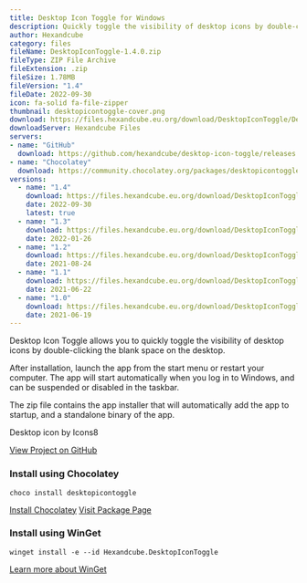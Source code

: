 ```yaml
---
title: Desktop Icon Toggle for Windows
description: Quickly toggle the visibility of desktop icons by double-clicking the blank space on the desktop.
author: Hexandcube
category: files
fileName: DesktopIconToggle-1.4.0.zip
fileType: ZIP File Archive
fileExtension: .zip
fileSize: 1.78MB
fileVersion: "1.4"
fileDate: 2022-09-30
icon: fa-solid fa-file-zipper
thumbnail: desktopicontoggle-cover.png
download: https://files.hexandcube.eu.org/download/DesktopIconToggle/DesktopIconToggle-1.4.0.zip
downloadServer: Hexandcube Files
servers:
- name: "GitHub"
  download: https://github.com/hexandcube/desktop-icon-toggle/releases
- name: "Chocolatey"
  download: https://community.chocolatey.org/packages/desktopicontoggle
versions:
  - name: "1.4"
    download: https://files.hexandcube.eu.org/download/DesktopIconToggle/DesktopIconToggle-1.4.0.zip
    date: 2022-09-30
    latest: true
  - name: "1.3"
    download: https://files.hexandcube.eu.org/download/DesktopIconToggle/DesktopIconToggle-1.3.0.zip
    date: 2022-01-26
  - name: "1.2"
    download: https://files.hexandcube.eu.org/download/DesktopIconToggle/DesktopIconToggle-1.2.0.zip
    date: 2021-08-24
  - name: "1.1"
    download: https://files.hexandcube.eu.org/download/DesktopIconToggle/DesktopIconToggle-1.1.0.zip
    date: 2021-06-22
  - name: "1.0"
    download: https://files.hexandcube.eu.org/download/DesktopIconToggle/DesktopIconToggle-1.0.0.zip
    date: 2021-06-19
---
```


Desktop Icon Toggle allows you to quickly toggle the visibility
of desktop icons by double-clicking the blank space on the desktop.

After installation, launch the app from the start menu or
restart your computer. The app will start automatically when
you log in to Windows, and can be suspended or disabled in
the taskbar.

The zip file contains the app installer that will
automatically add the app to startup, and a standalone
binary of the app.

Desktop icon by Icons8

<a class="btn btn-inverted" href="https://github.com/hexandcube/desktop-icon-toggle/" target="_blank"><i class="fa-brands fa-github"></i> View Project on GitHub</a>

### Install using Chocolatey

`choco install desktopicontoggle`

<a class="btn" href="https://chocolatey.org/install" target="_blank"><i class="fas fa-download"></i> Install Chocolatey</a>
<a class="btn" href="https://community.chocolatey.org/packages/desktopicontoggle" target="_blank"><i class="fas fa-external-link-alt"></i> Visit Package Page</a>

### Install using WinGet

`winget install -e --id Hexandcube.DesktopIconToggle`

<a class="btn" href="https://learn.microsoft.com/en-us/windows/package-manager/winget/" target="_blank"><i class="fas fa-external-link-alt"></i> Learn more about WinGet</a>
